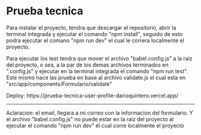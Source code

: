 <h1> Prueba tecnica </h1>

<p>Para instalar el proyecto, tendra que descargar el repositorio, abrir la terminal integrada y ejecutar el comando "npm install", seguido de esto podra ejecutar el comano "npm run dev" el cual le correra localmente el proyecto.</p>
<p>Para ejecutar los test tendra que mover el archivo "babel.config.js" a la raiz del proyecto, o sea, a la par de los demas archivos terminados en ".config.js" y ejecutar en la terminal integrada el comando "npm run test". Este mismo hace las prueba en base al archivo validate.js el cual esta en "src/app/components/Formulario/validate"</p>  

<p>Deploy: https://prueba-tecnica-user-profile-darioquintero.vercel.app/</p>

<hr></hr>
<p>Aclaracion: el email, llegara a mi correo con la informacion del formulario. Y el archivo "babel.config.js" no puede estar en la raiz del proyecto al ejecutar el comando "npm run dev" el cual corre localmente el proyecto</p>

